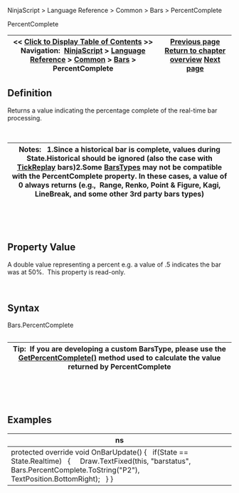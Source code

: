﻿


NinjaScript \> Language Reference \> Common \> Bars \> PercentComplete






















PercentComplete







| \<\< [Click to Display Table of Contents](percentcomplete.md) \>\> **Navigation:**     [NinjaScript](ninjascript.md) \> [Language Reference](language_reference_wip.md) \> [Common](common.md) \> [Bars](bars.md) \> PercentComplete | [Previous page](istickreplay.md) [Return to chapter overview](bars.md) [Next page](tickcount.md) |
| --- | --- |











## Definition


Returns a value indicating the percentage complete of the real\-time bar processing.


 




| Notes:   1\.Since a historical bar is complete, values during State.Historical should be ignored (also the case with [TickReplay](developing_for__tick_replay.md) bars)2\.Some [BarsTypes](bars_type.md) may not be compatible with the PercentComplete property. In these cases, a value of 0 always returns (e.g.,  Range, Renko, Point \& Figure, Kagi, LineBreak, and some other 3rd party bars types) |
| --- |



 


 


## Property Value


A double value representing a percent e.g. a value of .5 indicates the bar was at 50%.  This property is read\-only.


 


## Syntax
Bars.PercentComplete


## 




| Tip:  If you are developing a custom BarsType, please use the [GetPercentComplete()](getpercentcomplete.md) method used to calculate the value returned by PercentComplete |
| --- |



 


 


## Examples




| ns |
| --- |
| protected override void OnBarUpdate() {    if(State \=\= State.Realtime)    {      Draw.TextFixed(this, "barstatus", Bars.PercentComplete.ToString("P2"), TextPosition.BottomRight);    } } |









